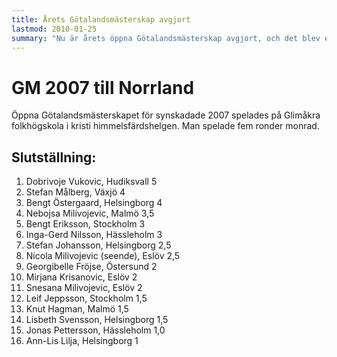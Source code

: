```yaml
---
title: Årets Götalandsmästerskap avgjort
lastmod: 2010-01-25
summary: "Nu är årets öppna Götalandsmästerskap avgjort, och det blev en norrlänning som tog hem det. \n Resultat från årets GM"
---
```


[]()

GM 2007 till Norrland
==========

Öppna Götalandsmästerskapet för synskadade 2007 spelades på Glimåkra folkhögskola i kristi himmelsfärdshelgen. Man spelade fem ronder monrad.

Slutställning:
----------

1. Dobrivoje Vukovic, Hudiksvall 5
2. Stefan Målberg, Växjö 4
3. Bengt Östergaard, Helsingborg 4
4. Nebojsa Milivojevic, Malmö 3,5
5. Bengt Eriksson, Stockholm 3
6. Inga-Gerd Nilsson, Hässleholm 3
7. Stefan Johansson, Helsingborg 2,5
8. Nicola Milivojevic (seende), Eslöv 2,5
9. Georgibelle Fröjse, Östersund 2
10. Mirjana Krisanovic, Eslöv 2
11. Snesana Milivojevic, Eslöv 2
12. Leif Jeppsson, Stockholm 1,5
13. Knut Hagman, Malmö 1,5
14. Lisbeth Svensson, Helsingborg 1,5
15. Jonas Pettersson, Hässleholm 1,0
16. Ann-Lis Lilja, Helsingborg 1